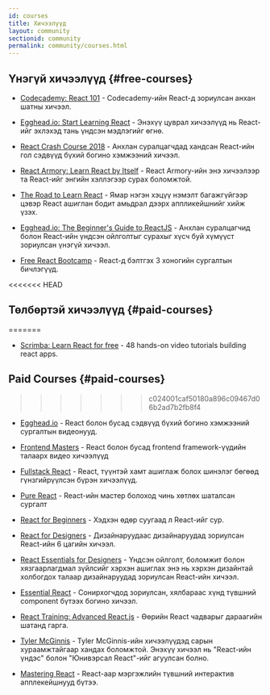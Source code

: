 ```yaml
---
id: courses
title: Хичээлүүд
layout: community
sectionid: community
permalink: community/courses.html
---
```


## Үнэгүй хичээлүүд {#free-courses}

- [Codecademy: React 101](https://www.codecademy.com/learn/react-101) - Codecademy-ийн React-д зориулсан анхан шатны хичээл.

- [Egghead.io: Start Learning React](https://egghead.io/courses/start-learning-react) - Энэхүү цуврал хичээлүүд нь React-ийг эхлэхэд тань үндсэн мэдлэгийг өгнө. 

- [React Crash Course 2018](https://www.youtube.com/watch?v=Ke90Tje7VS0) - Анхлан суралцагчдад хандсан React-ийн гол сэдвүүд бүхий богино хэмжээний хичээл.

- [React Armory: Learn React by Itself](https://reactarmory.com/guides/learn-react-by-itself) - React Armory-ийн энэ хичээлээр тa React-ийг энгийн хэллэгээр сурах боломжтой.

- [The Road to Learn React](https://www.robinwieruch.de/the-road-to-learn-react/) - Ямар нэгэн хэцүү нэмэлт багажгүйгээр цэвэр React ашиглан бодит амьдрал дээрх аппликейшнийг хийж үзэх.

- [Egghead.io: The Beginner's Guide to ReactJS](https://egghead.io/courses/the-beginner-s-guide-to-reactjs) - Анхлан суралцагчид болон React-ийн үндсэн ойлголтыг сурахыг хүсч буй хүмүүст зориулсан үнэгүй хичээл. 

- [Free React Bootcamp](https://tylermcginnis.com/free-react-bootcamp/) - React-д бэлтгэх 3 хоногийн сургалтын бичлэгүүд.

<<<<<<< HEAD
## Төлбөртэй хичээлүүд {#paid-courses}
=======
- [Scrimba: Learn React for free](https://scrimba.com/g/glearnreact) - 48 hands-on video tutorials building react apps.

## Paid Courses {#paid-courses}
>>>>>>> c024001caf50180a896c09467d06b2ad7b2fb8f4

- [Egghead.io](https://egghead.io/browse/frameworks/react) - React болон бусад сэдвүүд бүхий богино хэмжээний сургалтын видеонууд.

- [Frontend Masters](https://frontendmasters.com/courses/) - React болон бусад frontend framework-үүдийн талаарх видео хичээлүүд

- [Fullstack React](https://www.fullstackreact.com/) - React, түүнтэй хамт ашиглаж болох шинэлэг бөгөөд гүнзгийрүүлсэн бүрэн хичээлүүд.

- [Pure React](https://daveceddia.com/pure-react/) - React-ийн мастер болоход чинь хөтлөх шаталсан сургалт

- [React for Beginners](https://reactforbeginners.com/) - Хэдхэн өдөр суугаад л React-ийг сур.

- [React for Designers](https://designcode.io/react) - Дизайнаруудаас дизайнаруудад зориулсан React-ийн 6 цагийн хичээл.

- [React Essentials for Designers](https://learnreact.design) - Үндсэн ойлголт, боломжит болон хязгаарлагдмал зүйлсийг хэрхэн ашиглах энэ нь хэрхэн дизайнтай холбогдох талаар дизайнаруудад зориулсан React-ийн хичээл.

- [Essential React](https://learnreact.com/lessons/2018-essential-react-1-overview) - Сонирхогчдод зориулсан, хялбараас хүнд түвшний component бүтээх богино хичээл.

- [React Training: Advanced React.js](https://courses.reacttraining.com/p/advanced-react) - Өөрийн React чадварыг дараагийн шатанд гарга.

- [Tyler McGinnis](https://tylermcginnis.com/courses) - Tyler McGinnis-ийн хичээлүүдэд сарын хураамжтайгаар хандах боломжтой. Энэхүү хичээл нь "React-ийн үндэс" болон "Юнивэрсал React"-ийг агуулсан болно.

- [Mastering React](https://codewithmosh.com/p/mastering-react/) - React-аар мэргэжлийн түвшний интерактив апплекейшнууд бүтээ.
